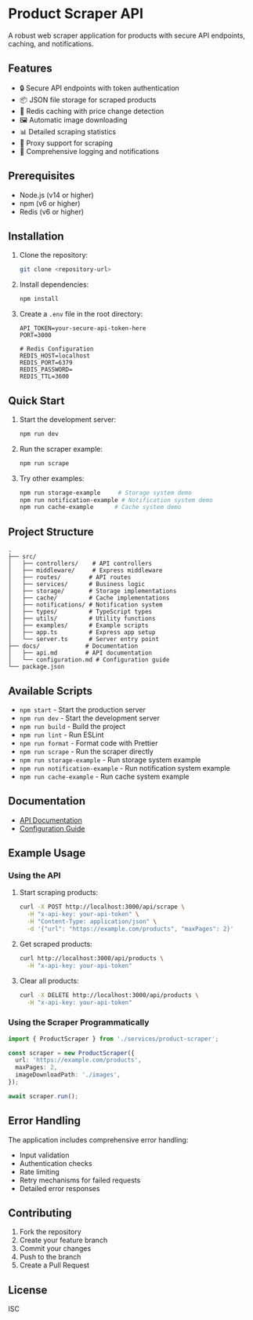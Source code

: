 # Product Scraper API

A robust web scraper application for products with secure API endpoints, caching, and notifications.

## Features

- 🔒 Secure API endpoints with token authentication
- 📦 JSON file storage for scraped products
- 💾 Redis caching with price change detection
- 🖼️ Automatic image downloading
- 📊 Detailed scraping statistics
- 🔄 Proxy support for scraping
- 📝 Comprehensive logging and notifications

## Prerequisites

- Node.js (v14 or higher)
- npm (v6 or higher)
- Redis (v6 or higher)

## Installation

1. Clone the repository:

   ```bash
   git clone <repository-url>
   ```

2. Install dependencies:

   ```bash
   npm install
   ```

3. Create a `.env` file in the root directory:

   ```env
   API_TOKEN=your-secure-api-token-here
   PORT=3000

   # Redis Configuration
   REDIS_HOST=localhost
   REDIS_PORT=6379
   REDIS_PASSWORD=
   REDIS_TTL=3600
   ```

## Quick Start

1. Start the development server:

   ```bash
   npm run dev
   ```

2. Run the scraper example:

   ```bash
   npm run scrape
   ```

3. Try other examples:

   ```bash
   npm run storage-example     # Storage system demo
   npm run notification-example # Notification system demo
   npm run cache-example      # Cache system demo
   ```

## Project Structure

```
.
├── src/
│   ├── controllers/    # API controllers
│   ├── middleware/     # Express middleware
│   ├── routes/        # API routes
│   ├── services/      # Business logic
│   ├── storage/       # Storage implementations
│   ├── cache/         # Cache implementations
│   ├── notifications/ # Notification system
│   ├── types/         # TypeScript types
│   ├── utils/         # Utility functions
│   ├── examples/      # Example scripts
│   ├── app.ts         # Express app setup
│   └── server.ts      # Server entry point
├── docs/             # Documentation
│   ├── api.md        # API documentation
│   └── configuration.md # Configuration guide
└── package.json
```

## Available Scripts

- `npm start` - Start the production server
- `npm run dev` - Start the development server
- `npm run build` - Build the project
- `npm run lint` - Run ESLint
- `npm run format` - Format code with Prettier
- `npm run scrape` - Run the scraper directly
- `npm run storage-example` - Run storage system example
- `npm run notification-example` - Run notification system example
- `npm run cache-example` - Run cache system example

## Documentation

- [API Documentation](docs/api.md)
- [Configuration Guide](docs/configuration.md)

## Example Usage

### Using the API

1. Start scraping products:

   ```bash
   curl -X POST http://localhost:3000/api/scrape \
     -H "x-api-key: your-api-token" \
     -H "Content-Type: application/json" \
     -d '{"url": "https://example.com/products", "maxPages": 2}'
   ```

2. Get scraped products:

   ```bash
   curl http://localhost:3000/api/products \
     -H "x-api-key: your-api-token"
   ```

3. Clear all products:

   ```bash
   curl -X DELETE http://localhost:3000/api/products \
     -H "x-api-key: your-api-token"
   ```

### Using the Scraper Programmatically

```typescript
import { ProductScraper } from './services/product-scraper';

const scraper = new ProductScraper({
  url: 'https://example.com/products',
  maxPages: 2,
  imageDownloadPath: './images',
});

await scraper.run();
```

## Error Handling

The application includes comprehensive error handling:

- Input validation
- Authentication checks
- Rate limiting
- Retry mechanisms for failed requests
- Detailed error responses

## Contributing

1. Fork the repository
2. Create your feature branch
3. Commit your changes
4. Push to the branch
5. Create a Pull Request

## License

ISC
